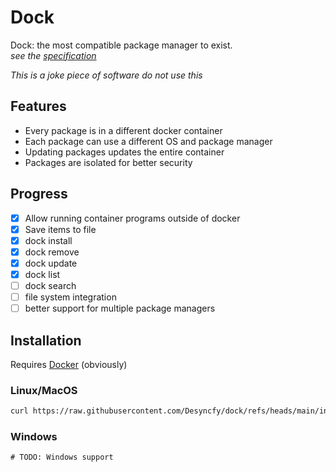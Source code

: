 # Dock

Dock: the most compatible package manager to exist.<br>
_see the [specification](spec.md)_

_This is a joke piece of software do not use this_
## Features

- Every package is in a different docker container
- Each package can use a different OS and package manager
- Updating packages updates the entire container
- Packages are isolated for better security

## Progress

- [x] Allow running container programs outside of docker
- [x] Save items to file
- [x] dock install
- [x] dock remove
- [x] dock update
- [x] dock list
- [ ] dock search
- [ ] file system integration
- [ ] better support for multiple package managers

## Installation

Requires [Docker](https://docs.docker.com/get-docker/) (obviously)

### Linux/MacOS
```sh
curl https://raw.githubusercontent.com/Desyncfy/dock/refs/heads/main/install.sh | sh
```

### Windows
```bat
# TODO: Windows support 
```
